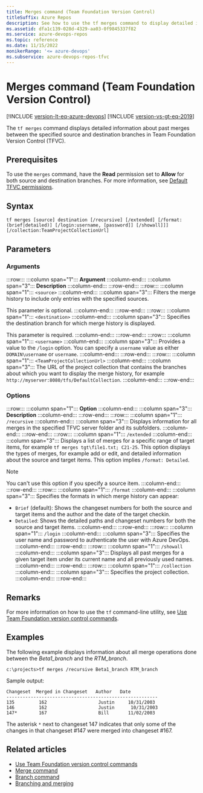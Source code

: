 ```yaml
---
title: Merges command (Team Foundation Version Control)
titleSuffix: Azure Repos
description: See how to use the tf merges command to display detailed information about past merges between specified source and destination branches.
ms.assetid: dfa1c139-028d-4329-aa03-0f9845337f82
ms.service: azure-devops-repos
ms.topic: reference
ms.date: 11/15/2022
monikerRange: '<= azure-devops'
ms.subservice: azure-devops-repos-tfvc
---
```



# Merges command (Team Foundation Version Control)

[!INCLUDE [version-lt-eq-azure-devops](../../includes/version-lt-eq-azure-devops.md)]
[!INCLUDE [version-vs-gt-eq-2019](../../includes/version-vs-gt-eq-2019.md)]

The `tf merges` command displays detailed information about past merges between the specified source and destination branches in Team Foundation Version Control (TFVC).

## Prerequisites

To use the `merges` command, have the **Read** permission set to **Allow** for both source and destination branches. For more information, see  [Default TFVC permissions](../../organizations/security/default-tfvc-permissions.md).

## Syntax

```
tf merges [source] destination [/recursive] [/extended] [/format:(brief|detailed)] [/login:username, [password]] [/showall]]] [/collection:TeamProjectCollectionUrl]
```

## Parameters

### Arguments

:::row:::
   :::column span="1":::
   **Argument**
   :::column-end:::
   :::column span="3":::
   **Description**
   :::column-end:::
:::row-end:::
:::row:::
   :::column span="1":::
   `<source>`
   :::column-end:::
   :::column span="3":::
   Filters the merge history to include only entries with the specified sources.

   This parameter is optional.
   :::column-end:::
:::row-end:::
:::row:::
   :::column span="1":::
   `<destination>`
   :::column-end:::
   :::column span="3":::
   Specifies the destination branch for which merge history is displayed.

   This parameter is required.
   :::column-end:::
:::row-end:::
:::row:::
   :::column span="1":::
   `<username>`
   :::column-end:::
   :::column span="3":::
   Provides a value to the `/login` option. You can specify a `username` value as either `DOMAIN\username` or `username`.
   :::column-end:::
:::row-end:::
:::row:::
   :::column span="1":::
   `<TeamProjectCollectionUrl>`
   :::column-end:::
   :::column span="3":::
   The URL of the project collection that contains the branches about which you want to display the merge history, for example `http://myserver:8080/tfs/DefaultCollection`.
   :::column-end:::
:::row-end:::

### Options

:::row:::
   :::column span="1":::
   **Option**
   :::column-end:::
   :::column span="3":::
   **Description**
   :::column-end:::
:::row-end:::
:::row:::
   :::column span="1":::
   `/recursive`
   :::column-end:::
   :::column span="3":::
   Displays information for all merges in the specified TFVC server folder and its subfolders.
   :::column-end:::
:::row-end:::
:::row:::
   :::column span="1":::
   `/extended`
   :::column-end:::
   :::column span="3":::
   Displays a list of merges for a specific range of target items, for example `tf merges tgt\file1.txt; C21-25`. This option displays the types of merges, for example add or edit, and detailed information about the source and target items. This option implies `/format: Detailed`.

   > [!Note]  
   > You can't use this option if you specify a source item. 
   :::column-end:::
:::row-end:::
:::row:::
   :::column span="1":::
   `/format`
   :::column-end:::
   :::column span="3":::
   Specifies the formats in which merge history can appear:

   - `Brief` (default): Shows the changeset numbers for both the source and target items and the author and the date of the target checkin.
   - `Detailed`: Shows the detailed paths and changeset numbers for both the source and target items.
   :::column-end:::
:::row-end:::
:::row:::
   :::column span="1":::
   `/login`
   :::column-end:::
   :::column span="3":::
   Specifies the user name and password to authenticate the user with Azure DevOps.
   :::column-end:::
:::row-end:::
:::row:::
   :::column span="1":::
   `/showall`
   :::column-end:::
   :::column span="3":::
   Displays all past merges for a given target item under its current name and all previously used names.
   :::column-end:::
:::row-end:::
:::row:::
   :::column span="1":::
   `/collection`
   :::column-end:::
   :::column span="3":::
   Specifies the project collection.
   :::column-end:::
:::row-end:::

## Remarks

For more information on how to use the `tf` command-line utility, see [Use Team Foundation version control commands](use-team-foundation-version-control-commands.md).

## Examples

The following example displays information about all merge operations done between the *Beta1_branch* and the *RTM_branch*.

```
c:\projects>tf merges /recursive Beta1_branch RTM_branch
```

Sample output:

```
Changeset  Merged in Changeset   Author   Date
--------------------------------------------------------
135         162                   Justin     10/31/2003
146         162                   Justin      10/31/2003
147*        167                   Bill       11/02/2003
```

The asterisk `*` next to changeset 147 indicates that only some of the changes in that changeset #147 were merged into changeset #167.

## Related articles

- [Use Team Foundation version control commands](use-team-foundation-version-control-commands.md)  
- [Merge command](merge-command.md)  
- [Branch command](branch-command.md)  
- [Branching and merging](./branching-strategies-with-tfvc.md)